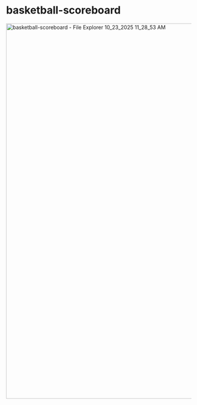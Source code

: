 # basketball-scoreboard

<img width="1920" height="1020" alt="basketball-scoreboard - File Explorer 10_23_2025 11_28_53 AM" src="https://github.com/user-attachments/assets/d0b7444c-5f90-4c6d-86ba-816d6d9d0603" />
